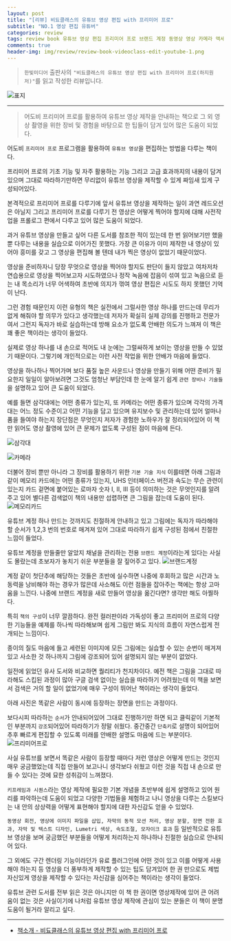 ```yaml
---  
layout: post  
title: "[리뷰] 비됴클래스의 유튜브 영상 편집 with 프리미어 프로"  
subtitle: "NO.1 영상 편집 유튜버"  
categories: review  
tags: review book 유튜브 영상 편집 프리미어 프로 브랜드 계정 동영상 영상 카메라 액세서리 촬영 특수 효과 스킬     
comments: true  
header-img: img/review/review-book-videoclass-edit-youtube-1.png
---  
```

  
> `한빛미디어` 출판사의 `"비됴클래스의 유튜브 영상 편집 with 프리미어 프로(하지원 저)"`를 읽고 작성한 리뷰입니다.  

![표지](https://telegeam.github.io/assets/img/review/review-book-videoclass-edit-youtube-1.png)  

---

> 어도비 프리미어 프로를 활용하여 유튜브 영상 제작을 안내하는 책으로 그 외 영상 촬영을 위한 장비 및 경험을 바탕으로 한 팁들이 담겨 있어 많은 도움이 되었다.

어도비 `프리미어 프로` 프로그램을 활용하여 `유튜브 영상`을 편집하는 방법을 다루는 책이다. 

프리미어 프로의 기초 기능 및 자주 활용하는 기능 그리고 고급 효과까지의 내용이 담겨있으며 그대로 따라하기만하면 무리없이 유튜브 영상을 제작할 수 있게 짜임새 있게 구성되어있다. 

본격적으로 프리미어 프로를 다루기에 앞서 유튜브 영상을 제작하는 일이 과연 레드오션은 아닐지 그리고 프리미어 프로를 다루기 전 영상은 어떻게 찍어야 할지에 대해 사전작업을 프롤로그 편에서 다루고 있어 많은 도움이 되었다. 

과거 유튜브 영상을 만들고 싶어 다른 도서를 참조한 적이 있는데 한 번 읽어보기만 했을 뿐 다루는 내용을 실습으로 이어가진 못했다. 가장 큰 이유가 이미 제작한 내 영상이 있어야 흥미를 갖고 그 영상을 편집해 볼 텐데 내가 찍은 영상이 없었기 때문이었다. 

영상을 준비하자니 당장 무엇으로 영상을 찍어야 할지도 판단이 들지 않았고 여차저차 연습용으로 영상을 찍어보고자 시도하였으나 정작 녹음에 잡음이 섞여 있고 녹음으로 듣는 내 목소리가 너무 어색하여 초반에 의지가 꺾여 영상 편집은 시도도 하지 못했던 기억이 난다.

그런 경험 때문인지 이런 유형의 책은 실전에서 그럴사한 영상 하나를 만드는데 무리가 없게 해줘야 할 의무가 있다고 생각했는데 저자가 확실히 실제 강의를 진행하고 전문가여서 그런지 독자가 바로 실습하는데 방해 요소가 없도록 안배한 의도가 느껴져 이 책은 꽤 좋은 책이라는 생각이 들었다. 

실제로 영상 하나를 내 손으로 적어도 내 눈에는 그럴싸하게 보이는 영상을 만들 수 있었기 때문이다. 그렇기에 개인적으로는 이런 사전 작업을 위한 안배가 마음에 들었다.

영상을 하나하나 찍어가며 보다 품질 높은 사운드나 영상을 만들기 위해 어떤 준비가 필요한지 일일이 알아보려면 그것도 엄청난 부담인데 한 눈에 알기 쉽게 `관련 장비나 기술들`을 설명하고 있어 큰 도움이 되었다. 

예를 들면 삼각대에는 어떤 종류가 있는지, 또 카메라는 어떤 종류가 있으며 각각의 가격대는 어느 정도 수준이고 어떤 기능을 담고 있으며 유지보수 및 관리하는데 있어 얼마나 품을 들여야 하는지 장단점은 무엇인지 저자가 경험한 노하우가 잘 정리되어있어 이 책만 읽어도 영상 촬영에 있어 큰 문제가 없도록 구성된 점이 마음에 든다.

![삼각대](https://telegeam.github.io/assets/img/review/review-book-videoclass-edit-youtube-2.png)  

![카메라](https://telegeam.github.io/assets/img/review/review-book-videoclass-edit-youtube-4.png)  

더불어 장비 뿐만 아니라 그 장비를 활용하기 위한 `기본 기술 지식` 이를테면 아래 그림과 같이 메모리 카드에는 어떤 종류가 있는지, UHS 인터페이스 버전과 속도는 무슨 관련이 있는지 카드 겉면에 붙어있는 로마자 숫자 I, II, III 등이 의미하는 것은 무엇인지를 알려주고 있어 별다른 검색없이 책의 내용만 섭렵하면 큰 그림을 잡는데 도움이 된다.
![메모리카드](https://telegeam.github.io/assets/img/review/review-book-videoclass-edit-youtube-3.png)  

유튜브 계정 하나 만드는 것까지도 친절하게 안내하고 있고 그림에는 독자가 따라해야 할 순서가 1,2,3 번의 번호로 매겨져 있어 그대로 따라하기 쉽게 구성된 점에서 친절한 느낌이 들었다. 

유튜브 계정을 만들줄만 알았지 채널을 관리하는 전용 `브랜드 계정`이라는게 있다는 사실도 몰랐는데 초보자가 놓치기 쉬운 부분들을 잘 짚어주고 있다. 
![브랜드계정](https://telegeam.github.io/assets/img/review/review-book-videoclass-edit-youtube-5.png)  

계정 같이 첫단추에 해당하는 것들은 초반에 실수하면 나중에 후회하고 많은 시간과 노동력을 낭비해야 하는 경우가 많은데 사소해도 이런 점들을 잡아주는 책에는 항상 고마움을 느낀다. 나중에 브랜드 계정을 새로 만들어 영상을 옮긴다면? 생각만 해도 아찔하다.

특히 `책의 구성`이 너무 깔끔하다. 완전 컬러판이라 가독성이 좋고 프리미어 프로의 다양한 기능들을 예제를 하나씩 따라해보며 쉽게 그림만 봐도 지식의 흐름이 자연스럽게 전개되는 느낌이다. 

종이의 질도 마음에 들고 세련된 이미지에 모든 그림에는 실습할 수 있는 순번이 매겨져 있고 사소한 것 하나까지 그림에 강조되어 있어 설명되지 않는 부분이 없었다. 

일전에 읽었던 유사 도서와 비교하면 퀄리티가 천지차이다. 예전 책은 그림을 그대로 따라해도 스킵된 과정이 많아 구글 검색 없이는 실습을 따라하기 어려웠는데 이 책을 보면서 검색은 거의 할 일이 없었기에 매우 구성이 뛰어난 책이라는 생각이 들었다. 

아래 사진은 똑같은 사람이 동시에 등장하는 장면을 만드는 과정이다. 

보다시피 따라하는 `순서`가 안내되어있어 그대로 진행하기만 하면 되고 클릭같이 기본적인 부분까지 `강조`되어있어 따라하기가 정말 쉬웠다. 중간중간 `단축키`로 설명이 되어있어 추후 빠르게 편집할 수 있도록 미래를 안배한 설명도 마음에 드는 부분이다. 
![프리미어프로](https://telegeam.github.io/assets/img/review/review-book-videoclass-edit-youtube-6.png)  

사실 유튜브를 보면서 똑같은 사람이 등장할 때마다 저런 영상은 어떻게 만드는 것인지 매우 궁금했었는데 직접 만들어 보고나니 생각보다 쉬웠고 이런 것을 직접 내 손으로 만들 수 있다는 것에 묘한 성취감이 느껴졌다.

`키프레임과 시퀀스`라는 영상 제작에 필요한 기본 개념을 초반부에 쉽게 설명하고 있어 원리를 파악하는데 도움이 되었고 다양한 기법들을 체험하고 나니 영상을 다루는 스킬보다는 내 안의 상상력을 어떻게 표현해야 할지에 대한 자신감도 얻을 수 있었다.

`동영상 회전, 영상에 이미지 파일을 삽입, 자막의 동적 모션 처리, 영상 분할, 장면 전환 효과, 자막 및 텍스트 디자인, Lumetri 색상, 속도조절, 모자이크 효과` 등 일반적으로 유튜브 영상을 보며 궁금했던 부분들을 어떻게 처리하는지 하나하나 친절한 실습으로 안내되어 있다. 

그 외에도 구간 렌더링 기능이라던가 유료 플러그인에 어떤 것이 있고 이를 어떻게 사용해야 하는지 등 영상을 더 풍부하게 제작할 수 있는 팁도 담겨있어 한 권 만으로도 제법 자신있게 영상을 제작할 수 있다는 자신감을 심어주는 책이라는 생각이 들었다.

유튜브 관련 도서를 전부 읽은 것은 아니지만 이 책 한 권이면 영상제작에 있어 큰 어려움이 없는 것은 사실이기에 나처럼 유튜브 영상 제작에 관심이 있는 분들은 이 책이 분명 도움이 될거라 알리고 싶다. 

---

* [책소개 - 비됴클래스의 유튜브 영상 편집 with 프리미어 프로](http://www.yes24.com/Product/Goods/116746081)
